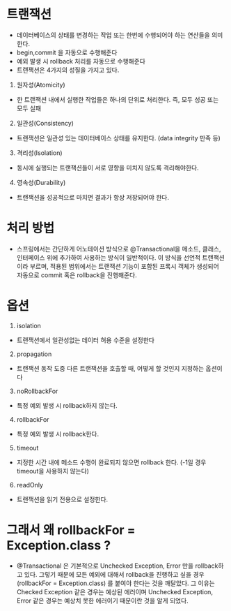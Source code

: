 # 트랜잭션
- 데이터베이스의 상태를 변경하는 작업 또는 한번에 수행되어야 하는 연산들을 의미한다.
- begin,commit 을 자동으로 수행해준다
- 예외 발생 시 rollback 처리를 자동으로 수행해준다
- 트랜잭션은 4가지의 성질을 가지고 있다.
1. 원자성(Atomicity)
- 한 트랜잭션 내에서 실행한 작업들은 하나의 단위로 처리한다. 즉, 모두 성공 또는 모두 실패
2. 일관성(Consistency)
- 트랜잭션은 일관성 있는 데이터베이스 상태를 유지한다. (data integrity 만족 등)
3. 격리성(Isolation)
- 동시에 실행되는 트랜잭션들이 서로 영향을 미치지 않도록 격리해야한다.
4. 영속성(Durability)
- 트랜잭션을 성공적으로 마치면 결과가 항상 저장되어야 한다.

# 처리 방법
- 스프링에서는 간단하게 어노테이션 방식으로 @Transactional을 메소드, 클래스, 인터페이스 위에 추가하여 사용하는 방식이 일반적이다. 이 방식을 선언적 트랜잭션이라 부르며, 적용된 범위에서는 트랜잭션 기능이 포함된 프록시 객체가 생성되어 자동으로 commit 혹은 rollback을 진행해준다.

# 옵션

1. isolation

- 트랜잭션에서 일관성없는 데이터 허용 수준을 설정한다

2. propagation

- 트랜잭션 동작 도중 다른 트랜잭션을 호출할 때, 어떻게 할 것인지 지정하는 옵션이다

3. noRollbackFor

- 특정 예외 발생 시 rollback하지 않는다.

4. rollbackFor

- 특정 예외 발생 시 rollback한다.

5. timeout

- 지정한 시간 내에 메소드 수행이 완료되지 않으면 rollback 한다. (-1일 경우 timeout을 사용하지 않는다)

6. readOnly

- 트랜잭션을 읽기 전용으로 설정한다.

# 그래서 왜 rollbackFor = Exception.class ?
- @Transactional 은 기본적으로 Unchecked Exception, Error 만을 rollback하고 있다.
그렇기 때문에 모든 예외에 대해서 rollback을 진행하고 싶을 경우
(rollbackFor = Exception.class) 를 붙여야 한다는 것을 깨달았다.
그 이유는 Checked Exception 같은 경우는 예상된 에러이며
Unchecked Exception, Error 같은 경우는 예상치 못한 에러이기 때문이란 것을 알게 되었다.